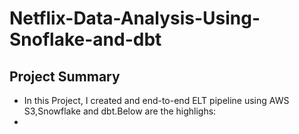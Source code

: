 # Netflix-Data-Analysis-Using-Snoflake-and-dbt
## Project Summary
- In this Project, I created and end-to-end ELT pipeline using AWS S3,Snowflake and dbt.Below are the highlighs:
- 
